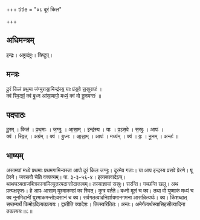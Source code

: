 +++
title = "०८ दूरं किल"

+++
## अधिमन्त्रम्
इन्द्रः। अष्ट्रादंष्ट्रः। त्रिष्टुप्।

## मन्त्रः
दू॒रं किल॑ प्रथ॒मा ज॑ग्मुरासा॒मिन्द्र॑स्य॒ याः प्र॑स॒वे स॒स्रुरापः॑ ।  
क्व॑ स्वि॒दग्रं॒ क्व॑ बु॒ध्न आ॑सा॒मापो॒ मध्यं॒ क्व॑ वो नू॒नमन्तः॑ ॥

## पदपाठः
दू॒रम् । किल॑ । प्र॒थ॒माः । ज॒ग्मुः॒ । आ॒सा॒म् । इन्द्र॑स्य । याः । प्र॒ऽस॒वे । स॒स्रुः । आपः॑ ।  
क्व॑ । स्वि॒त् । अग्र॑म् । क्व॑ । बु॒ध्नः । आ॒सा॒म् । आपः॑ । मध्य॑म् । क्व॑ । वः॒ । नू॒नम् । अन्तः॑ ॥

## भाष्यम्
असामपां मध्ये प्रथमाः प्रथमगामिन्यस्ता आपो दूरं किल जग्मुः। दूरमेव गताः। या आप इन्द्रस्य प्रसवे प्रेरणे। षू प्रेरने। जवसवौ चेति वक्तव्यम्। पा. ३-३-५६-४। इत्यबपवादेऽच्। थाथघञ्क्ताजबित्रकानामित्युत्तरपदान्तोदात्तत्वम्। तस्याज्ञायां सस्रुः। सरन्ति। गच्छन्ति खलु। अथ प्रत्यक्षकृतः। हे आपः आसाम् युश्माकमग्रं क्व स्वित्। कुत्र वर्तते। बध्नो मूलं च क्व। तथा वो युष्माकं मध्यं च क्व नूनमिदानीं युश्माकमन्तोऽवसानं च क्व। सर्वगतत्वादनिर्ज्ञायमानगमना आसन्नित्यर्थः। क्व। किंशब्दात् सप्तम्यर्थे किमोऽदित्यत्प्रत्ययः। द्वातीति क्वादेशः। तित्स्वरितितः। अन्तः। अमेर्गत्यर्थस्यासिहसीत्यादिना तत्प्रत्ययः॥८॥